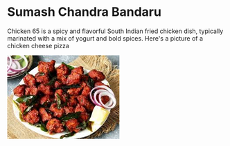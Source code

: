 # Sumash Chandra Bandaru
Chicken 65 is a spicy and flavorful South Indian fried chicken dish, typically marinated with a mix of yogurt and bold spices.
Here's a picture of a chicken cheese pizza

![image](download.jpg)
